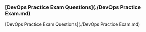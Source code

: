 ### [DevOps Practice Exam Questions](./DevOps Practice Exam.md)
[DevOps Practice Exam Questions](./DevOps Practice Exam.md)
